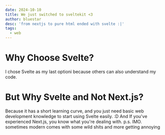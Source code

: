 ```yaml
---
date: 2024-10-10
title: We just switched to sveltekit <3
author: bluestar
desc: 'from nextjs to pure html ended with svelte :|'
tags:
  - web
---
```


# Why Choose Svelte?

I chose Svelte as my last optioni because others can also understand my code.

# But Why Svelte and Not Next.js?

Because it has a short learning curve, and you just need basic web development knowledge to start using Svelte easily. :D And If you've experienced Next.js, you know what you're dealing with. p.s. IMO. sometimes modern comes with some wild shits and more getting annoying
